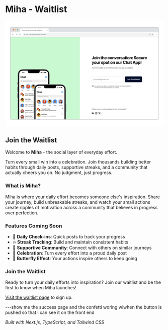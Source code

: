 # Miha - Waitlist

![Miha Preview](./preview.png)

## Join the Waitlist

Welcome to **Miha** - the social layer of everyday effort. 

Turn every small win into a celebration. Join thousands building better habits through daily posts, supportive streaks, and a community that actually cheers you on. No judgment, just progress.

### What is Miha?

Miha is where your daily effort becomes someone else's inspiration. Share your journey, build unbreakable streaks, and watch your small actions create ripples of motivation across a community that believes in progress over perfection.

### Features Coming Soon

- 🎯 **Daily Check-ins**: Quick posts to track your progress
- 🔥 **Streak Tracking**: Build and maintain consistent habits
- 👥 **Supportive Community**: Connect with others on similar journeys
- 🎉 **Celebration**: Turn every effort into a proud daily post
- 🦋 **Butterfly Effect**: Your actions inspire others to keep going

### Join the Waitlist

Ready to turn your daily efforts into inspiration? Join our waitlist and be the first to know when Miha launches!

[Visit the waitlist page](https://miha.co) to sign up.

---show me the success page and the confetti woring wiwhen the button is pushed so that i can see it on the front end 

*Built with Next.js, TypeScript, and Tailwind CSS*